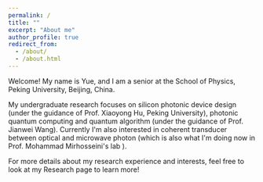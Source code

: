 ```yaml
---
permalink: /
title: ""
excerpt: "About me"
author_profile: true
redirect_from: 
  - /about/
  - /about.html
---
```


Welcome! My name is Yue, and I am a senior at the School of Physics, Peking University, Beijing, China.

My undergraduate research focuses on silicon photonic device design (under the guidance of Prof. Xiaoyong Hu, Peking University), photonic quantum computing and quantum algorithm (under the guidance of Prof. Jianwei Wang). Currently I'm also interested in coherent transducer between optical and microwave photon (which is also what I'm doing now in Prof. Mohammad Mirhosseini's lab ).

For more details about my research experience and interests, feel free to look at my Research page to learn more!
